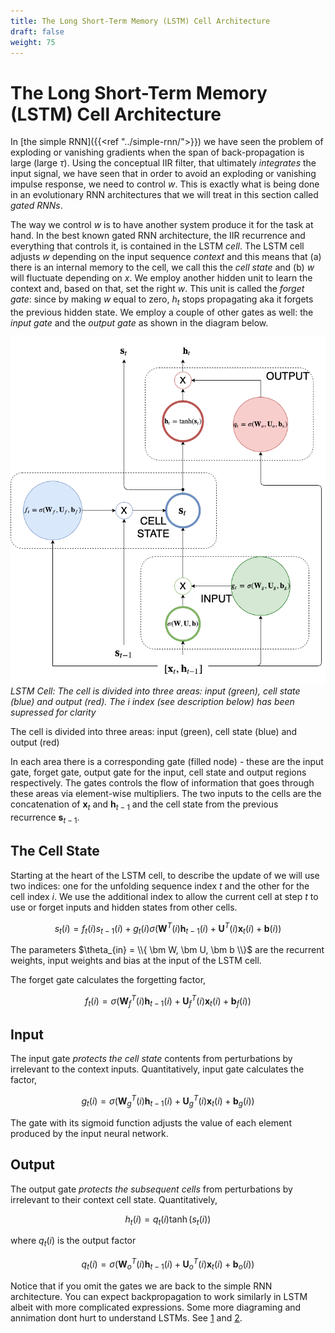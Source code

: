 ```yaml
---
title: The Long Short-Term Memory (LSTM) Cell Architecture
draft: false
weight: 75
---
```


# The Long Short-Term Memory (LSTM) Cell Architecture

In [the simple RNN]({{<ref "../simple-rnn/">}}) we have seen the problem of exploding or vanishing gradients when the span of back-propagation is large (large $\tau$). Using the conceptual IIR filter, that ultimately _integrates_ the input signal, we have seen that in order to avoid an exploding or vanishing impulse response, we need to control $w$. This is exactly what is being done in an evolutionary RNN architectures that we will treat in this section called _gated RNNs_.

The way we control $w$ is to have another system produce it for the task at hand. In the best known gated RNN architecture, the IIR recurrence and everything that controls it, is contained in the LSTM _cell_. The LSTM cell adjusts $w$ depending on the input sequence _context_ and this means that (a) there is an internal memory to the cell, we call this the _cell state_ and (b) $w$ will fluctuate depending on $x$. We employ another hidden unit to learn the context and, based on that, set the right $w$. This unit is called the _forget gate_: since by making $w$ equal to zero, $h_t$ stops propagating aka it forgets the previous hidden state. We employ a couple of other gates as well: the _input gate_ and the _output gate_ as shown in the diagram below. 

![lstm-cell](images/rnn-LSTM.png#center)
*LSTM Cell: The cell is divided into three areas: input (green), cell state (blue) and output (red). The $i$ index (see description below) has been supressed for clarity*

The cell is divided into three areas: input (green), cell state (blue) and output (red)

In each area there is a corresponding gate (filled node) - these are the input gate, forget gate, output gate for the input, cell state and output regions respectively. The gates controls the flow of information that goes through these areas via element-wise multipliers. The two inputs to the cells are the concatenation of $\bm x_t$ and $\bm h_{t-1}$ and the cell state from the previous recurrence $\bm s_{t-1}$. 

## The Cell State

Starting at the heart of the LSTM cell, to describe the update of we will use two indices: one for the unfolding sequence index $t$ and the other for the cell index $i$. We use the additional index to allow the current cell at step $t$ to use or forget inputs and hidden states from other cells. 

$$s_t(i) = f_t(i) s_{t-1}(i) + g_t(i) \sigma \Big( \bm W^T(i) \bm h_{t-1}(i) + \bm U^T(i) \bm x_t(i) + \bm b(i) \Big)$$

The parameters $\theta_{in} = \\{  \bm W, \bm U, \bm b \\}$  are the recurrent weights, input weights and bias at the input of the LSTM cell. 

The forget gate calculates the forgetting factor,

$$f_t(i) =\sigma \Big( \bm W_f^T(i) \bm h_{t-1}(i) + \bm U_f^T(i) \bm x_t(i) + \bm b_f(i) \Big) $$

## Input

The input gate _protects the cell state_ contents from perturbations by irrelevant to the context inputs. Quantitatively,  input gate calculates the factor,

$$g_t(i) =\sigma \Big( \bm W_g^T(i) \bm h_{t-1}(i) + \bm U_g^T(i) \bm x_t(i) + \bm b_g(i) \Big) $$

The gate with its sigmoid function adjusts the value of each element produced by the input neural network.

## Output

The output gate _protects the subsequent cells_ from perturbations by irrelevant to their context cell state. Quantitatively,

$$h_t(i) = q_t(i) \tanh(s_t(i))$$ 

where $q_t(i)$ is the output factor

$$q_t(i) =\sigma \Big( \bm W_o^T(i) \bm h_{t-1}(i) + \bm U_o^T(i) \bm x_t(i) + \bm b_o(i) \Big) $$

Notice that if you omit the gates we are back to the simple RNN architecture. You can expect backpropagation to work similarly in LSTM albeit with more complicated expressions. Some more diagraming and annimation dont hurt to understand LSTMs. See [1](https://colah.github.io/posts/2015-08-Understanding-LSTMs) and [2](https://towardsdatascience.com/illustrated-guide-to-lstms-and-gru-s-a-step-by-step-explanation-44e9eb85bf21). 